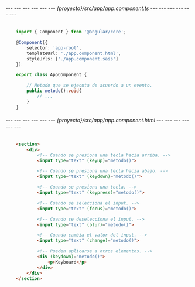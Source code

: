 
###### --- --- --- --- --- --- {proyecto}/src/app/app.component.ts --- --- --- --- --- --- ######
```typescript
	import { Component } from '@angular/core';

	@Component({
		selector: 'app-root',
		templateUrl: './app.component.html', 
		styleUrls: ['./app.component.sass']
	})

	export class AppComponent {

		// Metodo que se ejecuta de acuerdo a un evento.
		public metodo():void{
			// ...
		}
	}
```

###### --- --- --- --- --- --- {proyecto}/src/app/app.component.html --- --- --- --- --- --- ######
```html
	<section>
		<div>
			<!-- Cuando se presiona una tecla hacia arriba. -->
			<input type="text" (keyup)="metodo()">

			<!-- Cuando se presiona una tecla hacia abajo. -->
			<input type="text" (keydown)="metodo()">

			<!-- Cuando se presiona una tecla. -->
			<input type="text" (keypress)="metodo()">

			<!-- Cuando se selecciona el input. -->
			<input type="text" (focus)="metodo()">

			<!-- Cuando se deselecciona el input. -->
			<input type="text" (blur)="metodo()">

			<!-- Cuando cambia el valor del input. -->
			<input type="text" (change)="metodo()">

			<!-- Pueden aplicarse a otros elementos. -->
			<div (keydown)="metodo()">
				<p>Keyboard</p>
			</div>
		</div>
	</section>
```